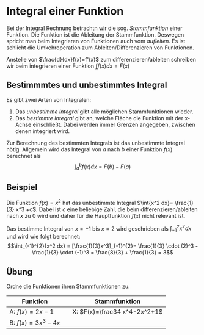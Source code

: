 # Integral einer Funktion

Bei der Integral Rechnung betrachtn wir die sog. *Stammfunktion* einer Funktion. 
Die Funktion ist die Ableitung der Stammfunktion. 
Deswegen spricht man beim Integrieren von Funktionen auch vom *aufleiten*. 
Es ist schlicht die Umkehroperation zum Ableiten/Differenzieren von Funktionen.

Anstelle von $\frac{d}{dx}f(x)=f'(x)$ zum differenzieren/ableiten schreiben wir beim integrieren einer Funktion $\int{f(x) dx}=F(x)$

## Bestimmmtes und unbestimmtes Integral

Es gibt zwei Arten von Integralen:

1. Das *unbestimme Integral* gibt alle möglichen Stammfunktionen wieder.
2. Das *bestimmte Integral* gibt an, welche Fläche die Funktion mit der x-Achse einschließt.
Dabei werden immer Grenzen angegeben, zwischen denen integriert wird.

Zur Berechnung des bestimmten Integrals ist das unbestimmte Integral nötig. Allgemein wird das Integral von $a$ nach $b$ einer Funktion $f(x)$ berechnet als $$\int_{a}^{b}{f(x) dx} = F(b)-F(a)$$

## Beispiel
Die Funktion $f(x)=x^2$ hat das unbestimmte Integral $\int{x^2 dx}= \frac{1}{3} x^3 +c$. Dabei ist $c$ eine beliebige Zahl, die beim differenzieren/ableiten nach $x$ zu $0$ wird und daher für die Hauptfunktion $f(x)$ nicht relevant ist.

Das bestimme Integral von $x=-1$ bis $x=2$ wird geschrieben als $\int_{-1}^{2}{x^2 dx}$ und wird wie folgt berechnet:
$$\int_{-1}^{2}{x^2 dx} = [\frac{1}{3}x^3]_{-1}^{2}= \frac{1}{3} \cdot (2)^3 - \frac{1}{3} \cdot (-1)^3 = \frac{8}{3} + \frac{1}{3} = 3$$

## Übung

Ordne die Funktionen ihren Stammfunktionen zu:

| Funktion| | Stammfunktion |
|---|---|---|
|A: $f(x)= 2x-1$| |X: $F(x)=\frac34 x^4-2x^2+1$|
|B: $f(x)=3x^3-4x$ | | |
